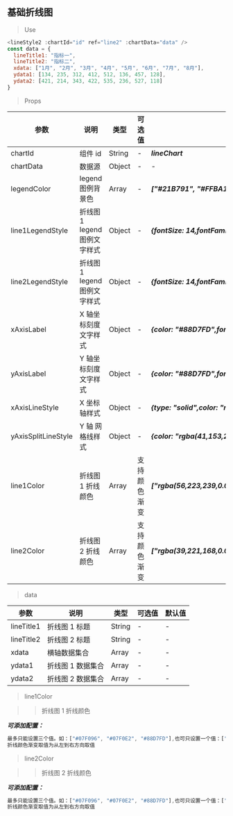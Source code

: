 ## 基础折线图

> Use

```js
<lineStyle2 :chartId="id" ref="line2" :chartData="data" />
const data = {
  lineTitle1: "指标一",
  lineTitle2: "指标二",
  xdata: ["1月", "2月", "3月", "4月", "5月", "6月", "7月", "8月"],
  ydata1: [134, 235, 312, 412, 512, 136, 457, 128],
  ydata2: [421, 214, 343, 422, 535, 236, 527, 118]
}
```

> Props

| 参数                | 说明                         | 类型   | 可选值       | 默认值                                                                       |
| ------------------- | ---------------------------- | ------ | ------------ | ---------------------------------------------------------------------------- |
| chartId             | 组件 id                      | String | -            | **_lineChart_**                                                              |
| chartData           | 数据源                       | Object | -            | -                                                                            |
| legendColor         | legend 图例背景色            | Array  | -            | **_["#21B791", "#FFBA1E"]_**                                                 |
| line1LegendStyle    | 折线图 1 legend 图例文字样式 | Object | -            | **_{fontSize: 14,fontFamily: "PingFangSC",color: "#ffff"}_**                 |
| line2LegendStyle    | 折线图 1 legend 图例文字样式 | Object | -            | **_{fontSize: 14,fontFamily: "PingFangSC",color: "#ffff"}_**                 |
| xAxisLabel          | X 轴坐标刻度文字样式         | Object | -            | **_{color: "#88D7FD",fontSize: 14,fontFamily: "PingFangSC"}_**               |
| yAxisLabel          | Y 轴坐标刻度文字样式         | Object | -            | **_{color: "#88D7FD",fontSize: 14,fontFamily: "PingFangSC"}_**               |
| xAxisLineStyle      | X 坐标轴样式                 | Object | -            | **_{type: "solid",color: "rgba(41,153,234,0.2)",width: "1" }_**              |
| yAxisSplitLineStyle | Y 轴 网格线样式              | Object | -            | **_{color: "rgba(41,153,234,0.2)",width: 1,type: "solid"}_**                 |
| line1Color          | 折线图 1 折线颜色            | Array  | 支持颜色渐变 | **_["rgba(56,223,239,0.08)","rgba(56,223,239,1)","rgba(56,223,239,0.08)"]_** |
| line2Color          | 折线图 2 折线颜色            | Array  | 支持颜色渐变 | **_["rgba(39,221,168,0.08)","rgba(39,221,168,1)","rgba(39,221,168,0.08)"]_** |

> data

| 参数       | 说明              | 类型   | 可选值 | 默认值 |
| ---------- | ----------------- | ------ | ------ | ------ |
| lineTitle1 | 折线图 1 标题     | String | -      | -      |
| lineTitle2 | 折线图 2 标题     | String | -      | -      |
| xdata      | 横轴数据集合      | Array  | -      | -      |
| ydata1     | 折线图 1 数据集合 | Array  | -      | -      |
| ydata2     | 折线图 2 数据集合 | Array  | -      | -      |

> line1Color

> > 折线图 1 折线颜色

**_可添加配置：_**

```js
最多只能设置三个值。如：["#07F096", "#07F0E2", "#88D7FD"],也可只设置一个值：["#07F096"]
折线颜色渐变取值为从左到右方向取值

```

> line2Color

> > 折线图 2 折线颜色

**_可添加配置：_**

```js
最多只能设置三个值。如：["#07F096", "#07F0E2", "#88D7FD"],也可只设置一个值：["#07F096"]
折线颜色渐变取值为从左到右方向取值

```
